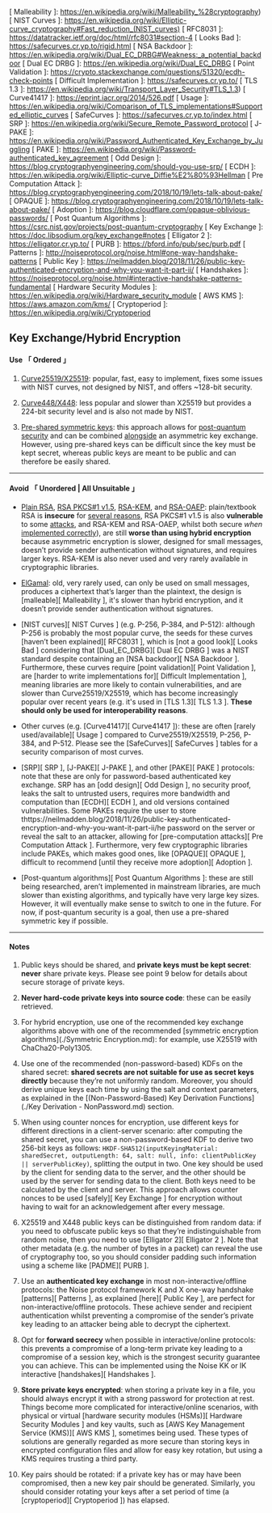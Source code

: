 [ Curve25519 ]: https://en.wikipedia.org/wiki/Curve25519
[ Curve448 ]: https://en.wikipedia.org/wiki/Curve448
[ Pre Shared Keys ]: https://en.wikipedia.org/wiki/Pre-shared_key
[ Post Quantum Security ]: https://media.defense.gov/2021/Aug/04/2002821837/-1/-1/1/Quantum_FAQs_20210804.PDF
[ Asymmetric Key Exchange ]: https://www.wireguard.com/protocol/#key-exchange-and-data-packets
[ Plain RSA ]: https://en.wikipedia.org/wiki/RSA_(cryptosystem)#Attacks_against_plain_RSA
[ RSA PKCS ]: https://en.wikipedia.org/wiki/RSA_(cryptosystem)#Padding_schemes
[ RSA KEM ]: https://en.wikipedia.org/wiki/Key_encapsulation
[ RSA OAEP ]: https://en.wikipedia.org/wiki/Optimal_asymmetric_encryption_padding
[ Protecting RSA ]: https://paragonie.com/blog/2018/04/protecting-rsa-based-protocols-against-adaptive-chosen-ciphertext-attack
[ ElGamal ]: https://en.wikipedia.org/wiki/ElGamal_encryption
[ Malleability ]: https://en.wikipedia.org/wiki/Malleability_%28cryptography)
[ NIST Curves ]: https://en.wikipedia.org/wiki/Elliptic-curve_cryptography#Fast_reduction_(NIST_curves)
[ RFC8031 ]: https://datatracker.ietf.org/doc/html/rfc8031#section-4
[ Looks Bad ]: https://safecurves.cr.yp.to/rigid.html
[ NSA Backdoor ]: https://en.wikipedia.org/wiki/Dual_EC_DRBG#Weakness:_a_potential_backdoor
[ Dual EC DRBG ]: https://en.wikipedia.org/wiki/Dual_EC_DRBG
[ Point Validation ]: https://crypto.stackexchange.com/questions/51320/ecdh-check-points
[ Difficult Implementation ]: https://safecurves.cr.yp.to/
[ TLS 1.3 ]: https://en.wikipedia.org/wiki/Transport_Layer_Security#TLS_1.3)
[ Curve41417 ]: https://eprint.iacr.org/2014/526.pdf
[ Usage ]: https://en.wikipedia.org/wiki/Comparison_of_TLS_implementations#Supported_elliptic_curves
[ SafeCurves ]: https://safecurves.cr.yp.to/index.html
[ SRP ]: https://en.wikipedia.org/wiki/Secure_Remote_Password_protocol
[ J-PAKE ]: https://en.wikipedia.org/wiki/Password_Authenticated_Key_Exchange_by_Juggling
[ PAKE ]: https://en.wikipedia.org/wiki/Password-authenticated_key_agreement
[ Odd Design ]: https://blog.cryptographyengineering.com/should-you-use-srp/
[ ECDH ]: https://en.wikipedia.org/wiki/Elliptic-curve_Diffie%E2%80%93Hellman
[ Pre Computation Attack ]: https://blog.cryptographyengineering.com/2018/10/19/lets-talk-about-pake/
[ OPAQUE ]: https://blog.cryptographyengineering.com/2018/10/19/lets-talk-about-pake/
[ Adoption ]: https://blog.cloudflare.com/opaque-oblivious-passwords/
[ Post Quantum Algorithms ]: https://csrc.nist.gov/projects/post-quantum-cryptography
[ Key Exchange ]: https://doc.libsodium.org/key_exchange#notes
[ Elligator 2 ]: https://elligator.cr.yp.to/
[ PURB ]: https://bford.info/pub/sec/purb.pdf
[ Patterns ]: http://noiseprotocol.org/noise.html#one-way-handshake-patterns
[ Public Key ]: https://neilmadden.blog/2018/11/26/public-key-authenticated-encryption-and-why-you-want-it-part-ii/
[ Handshakes ]: https://noiseprotocol.org/noise.html#interactive-handshake-patterns-fundamental
[ Hardware Security Modules ]: https://en.wikipedia.org/wiki/Hardware_security_module
[ AWS KMS ]: https://aws.amazon.com/kms/
[ Cryptoperiod ]: https://en.wikipedia.org/wiki/Cryptoperiod



## Key Exchange/Hybrid Encryption


#### Use 「 Ordered 」

1. [Curve25519/X25519][ Curve25519 ]: popular, fast, easy to implement, fixes some issues with NIST curves, not designed by NIST, and offers ~128-bit security.

2. [Curve448/X448][ Curve448 ]: less popular and slower than X25519 but provides a 224-bit security level and is also not made by NIST.

3. [Pre-shared symmetric keys][ Pre Shared Keys ]: this approach allows for [post-quantum security][ Post Quantum Security ] and can be combined [alongside][ Asymmetric Key Exchange ] an asymmetric key exchange. However, using pre-shared keys can be difficult since the key must be kept secret, whereas public keys are meant to be public and can therefore be easily shared.


---

#### Avoid 「 Unordered | All Unsuitable 」

- [Plain RSA][ Plain RSA ], [RSA PKCS#1 v1.5][ RSA PKCS ], [RSA-KEM][ RSA KEM ], and [RSA-OAEP][ RSA OAEP ]: plain/textbook RSA is **insecure** for [several reasons][ Plain RSA ], RSA PKCS#1 v1.5 is also **vulnerable** to some [attacks][ RSA PKCS ], and RSA-KEM and RSA-OAEP, whilst both secure *when* [implemented correctly][ Protecting RSA ]), are still **worse than using hybrid encryption** because asymmetric encryption is slower, designed for small messages, doesn’t provide sender authentication without signatures, and requires larger keys. RSA-KEM is also never used and very rarely available in cryptographic libraries.

- [ElGamal][ ElGamal ]: old, very rarely used, can only be used on small messages, produces a ciphertext that’s larger than the plaintext, the design is [malleable][ Malleability ], it's slower than hybrid encryption, and it doesn’t provide sender authentication without signatures.

- [NIST curves][ NIST Curves ] (e.g. P-256, P-384, and P-512): although P-256 is probably the most popular curve, the seeds for these curves [haven’t been explained][ RFC8031 ], which is [not a good look][ Looks Bad ] considering that [Dual_EC_DRBG][ Dual EC DRBG ] was a NIST standard despite containing an [NSA backdoor][ NSA Backdoor ]. Furthermore, these curves require [point validation][ Point Validation ], are [harder to write implementations for][ Difficult Implementation ], meaning libraries are more likely to contain vulnerabilities, and are slower than Curve25519/X25519, which has become increasingly popular over recent years (e.g. it's used in [TLS 1.3][ TLS 1.3 ]. **These should only be used for interoperability reasons**.

- Other curves (e.g. [Curve41417][ Curve41417 ]): these are often [rarely used/available][ Usage ] compared to Curve25519/X25519, P-256, P-384, and P-512. Please see the [SafeCurves][ SafeCurves ] tables for a security comparison of most curves.

- [SRP][ SRP ], [J-PAKE][ J-PAKE ], and other [PAKE][ PAKE ] protocols: note that these are only for password-based authenticated key exchange. SRP has an [odd design][ Odd Design ], no security proof, leaks the salt to untrusted users, requires more bandwidth and computation than [ECDH][ ECDH ], and old versions contained vulnerabilities. Some PAKEs require the user to store thttps://neilmadden.blog/2018/11/26/public-key-authenticated-encryption-and-why-you-want-it-part-ii/he password on the server or reveal the salt to an attacker, allowing for [pre-computation attacks][ Pre Computation Attack ]. Furthermore, very few cryptographic libraries include PAKEs, which makes good ones, like [OPAQUE][ OPAQUE ], difficult to recommend [until they receive more adoption][ Adoption ].

- [Post-quantum algorithms][ Post Quantum Algorithms ]: these are still being researched, aren’t implemented in mainstream libraries, are much slower than existing algorithms, and typically have very large key sizes. However, it will eventually make sense to switch to one in the future. For now, if post-quantum security is a goal, then use a pre-shared symmetric key if possible.


---

#### Notes

1. Public keys should be shared, and **private keys must be kept secret**: **never** share private keys. Please see point 9 below for details about secure storage of private keys.

2. **Never hard-code private keys into source code**: these can be easily retrieved.

3. For hybrid encryption, use one of the recommended key exchange algorithms above with one of the recommended [symmetric encryption algorithms](./Symmetric Encryption.md): for example, use X25519 with ChaCha20-Poly1305.

4. Use one of the recommended (non-password-based) KDFs on the shared secret: **shared secrets are not suitable for use as secret keys directly** because they’re not uniformly random. Moreover, you should derive unique keys each time by using the salt and context parameters, as explained in the [(Non-Password-Based) Key Derivation Functions](./Key Derivation - NonPassword.md) section.

5. When using counter nonces for encryption, use different keys for different directions in a client-server scenario: after computing the shared secret, you can use a non-password-based KDF to derive two 256-bit keys as follows: `HKDF-SHA512(inputKeyingMaterial: sharedSecret, outputLength: 64, salt: null, info: clientPublicKey || serverPublicKey)`, splitting the output in two. One key should be used by the client for sending data to the server, and the other should be used by the server for sending data to the client. Both keys need to be calculated by the client and server. This approach allows counter nonces to be used [safely][ Key Exchange ] for encryption without having to wait for an acknowledgement after every message.

6. X25519 and X448 public keys can be distinguished from random data: if you need to obfuscate public keys so that they’re indistinguishable from random noise, then you need to use [Elligator 2][ Elligator 2 ]. Note that other metadata (e.g. the number of bytes in a packet) can reveal the use of cryptography too, so you should consider padding such information using a scheme like [PADME][ PURB ].

7. Use an **authenticated key exchange** in most non-interactive/offline protocols: the Noise protocol framework K and X one-way handshake [patterns][ Patterns ], as explained [here][ Public Key ], are perfect for non-interactive/offline protocols. These achieve sender and recipient authentication whilst preventing a compromise of the sender’s private key leading to an attacker being able to decrypt the ciphertext.

8. Opt for **forward secrecy** when possible in interactive/online protocols: this prevents a compromise of a long-term private key leading to a compromise of a session key, which is the strongest security guarantee you can achieve. This can be implemented using the Noise KK or IK interactive [handshakes][ Handshakes ].

9. **Store private keys encrypted**: when storing a private key in a file, you should always encrypt it with a strong password for protection at rest. Things become more complicated for interactive/online scenarios, with physical or virtual [hardware security modules (HSMs)][ Hardware Security Modules ] and key vaults, such as [AWS Key Management Service (KMS)][ AWS KMS ], sometimes being used. These types of solutions are generally regarded as more secure than storing keys in encrypted configuration files and allow for easy key rotation, but using a KMS requires trusting a third party.

10. Key pairs should be rotated: if a private key has or may have been compromised, then a new key pair should be generated. Similarly, you should consider rotating your keys after a set period of time (a [cryptoperiod][ Cryptoperiod ]) has elapsed.
